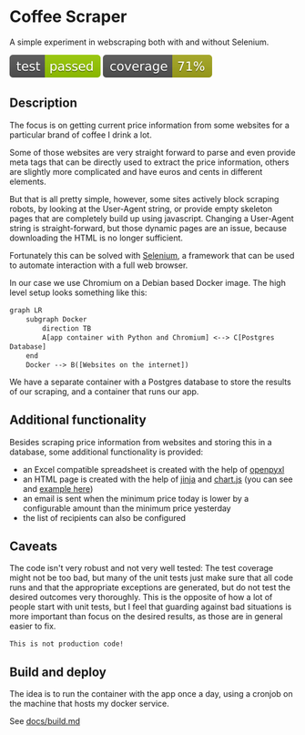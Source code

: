 # Coffee Scraper

A simple experiment in webscraping both with and without Selenium.

![Coverage](docs/images/test.svg) ![Coverage](docs/images/coverage.svg)

## Description

The focus is on getting current price information from some websites for a particular
brand of coffee I drink a lot.

Some of those websites are very straight forward to parse and even provide meta tags
that can be directly used to extract the price information, others are slightly more
complicated and have euros and cents in different elements.

But that is all pretty simple, however, some sites actively block scraping robots,
by looking at the User-Agent string, or provide empty skeleton pages that are completely
build up using javascript. Changing a User-Agent string is straight-forward,
but those dynamic pages are an issue, because downloading the HTML is no
longer sufficient.

Fortunately this can be solved with [Selenium](https://www.selenium.dev/), a framework
that can be used to automate interaction with a full web browser.

In our case we use Chromium on a Debian based Docker image. The high level setup looks
something like this:

```mermaid
graph LR
    subgraph Docker
        direction TB
        A[app container with Python and Chromium] <--> C[Postgres Database]
    end
    Docker --> B([Websites on the internet])
```
We have a separate container with a Postgres database to store the results of our scraping,
and a container that runs our app.

## Additional functionality

Besides scraping price information from websites and storing this in a database,
some additional functionality is provided:

- an Excel compatible spreadsheet is created with the help of [openpyxl](https://openpyxl.readthedocs.io)
- an HTML page is created with the help of [jinja](https://jinja.palletsprojects.com) and [chart.js](https://www.chartjs.org/) (you can see and [example here](coffeescraper.html))
- an email is sent when the minimum price today is lower by a configurable amount than the minimum price yesterday
- the list of recipients can also be configured

## Caveats

The code isn't very robust and not very well tested: The test coverage might not be too bad,
but many of the unit tests just make sure that all code runs and that the appropriate
exceptions are generated, but do not test the desired outcomes very thoroughly.
This is the opposite of how a lot of people start with unit tests, but I feel that guarding
against bad situations is more important than focus on the desired results, as those are
in general easier to fix.

```NOTE
This is not production code!
``` 

## Build and deploy

The idea is to run the container with the app once a day, using a cronjob on the machine that hosts my docker service.

See [docs/build.md](docs/build.md)
